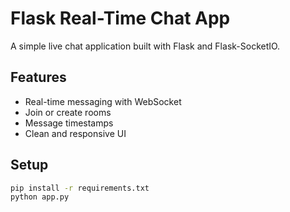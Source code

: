 # Flask Real-Time Chat App

A simple live chat application built with Flask and Flask-SocketIO.

## Features

- Real-time messaging with WebSocket
- Join or create rooms
- Message timestamps
- Clean and responsive UI

## Setup

```bash
pip install -r requirements.txt
python app.py
